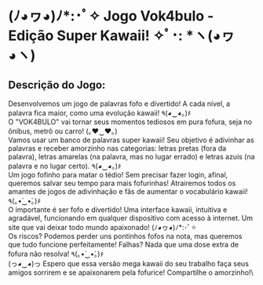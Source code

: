 # (ﾉ◕ヮ◕)ﾉ*:･ﾟ✧ Jogo Vok4bulo - Edição Super Kawaii! ✧ﾟ･: *ヽ(◕ヮ◕ヽ)

## Descrição do Jogo:

Desenvolvemos um jogo de palavras fofo e divertido! A cada nível, a palavra fica maior, como uma evolução kawaii! ٩(◕‿◕｡)۶\
O "VOK4BULO" vai tornar seus momentos tediosos em pura fofura, seja no ônibus, metrô ou carro! (｡♥‿♥｡)\
Vamos usar um banco de palavras super kawaii! Seu objetivo é adivinhar as palavras e receber amorzinho nas categorias: letras pretas (fora da palavra), letras amarelas (na palavra, mas no lugar errado) e letras azuis (na palavra e no lugar certo). ٩(◕‿◕｡)۶\
Um jogo fofinho para matar o tédio! Sem precisar fazer login, afinal, queremos salvar seu tempo para mais fofurinhas! Atrairemos todos os amantes de jogos de adivinhação e fãs de aumentar o vocabulário kawaii! ٩(｡•́‿•̀｡)۶\
O importante é ser fofo e divertido! Uma interface kawaii, intuitiva e agradável, funcionando em qualquer dispositivo com acesso à internet. Um site que vai deixar todo mundo apaixonado! (ﾉ◕ヮ◕)ﾉ*:･ﾟ✧\
Os riscos? Podemos perder uns pontinhos fofos na nota, mas queremos que tudo funcione perfeitamente! Falhas? Nada que uma dose extra de fofura não resolva! ٩(｡•́‿•̀｡)۶\
(っ◕‿◕)っ Espero que essa versão mega kawaii do seu trabalho faça seus amigos sorrirem e se apaixonarem pela fofurice! Compartilhe o amorzinho!\
